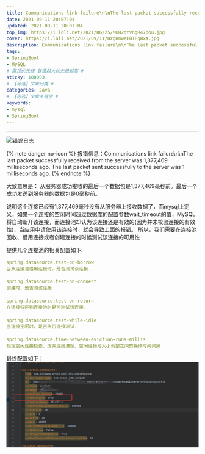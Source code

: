 ```yaml
---
title: Communications link failure\n\nThe last packet successfully received from the server was 1,377,469 milliseconds ago.  The last packet sent successfully to the server was 1 milliseconds ago.
date: 2021-09-11 20:07:04
updated: 2021-09-11 20:07:04
top_img: https://i.loli.net/2021/06/25/MUH2qtVngR47pou.jpg
cover: https://i.loli.net/2021/09/11/DzgHmweEBTPqWxA.jpg
description: Communications link failure\n\nThe last packet successfully received from the server was 1,377,469 milliseconds ago.  The last packet sent successfully to the server was 1 milliseconds ago.
tags:
- SpringBoot
- MySQL
# 置顶优先级 数值越大优先级越高 #
sticky: 100003
# 【可选】文章分类 #
categories: Java
# 【可选】文章关键字 #
keywords:
- mysql
- SpringBoot
---
```


---

![错误日志](https://i.loli.net/2021/09/11/qDC7cFGMP9ermAV.png)

{% note danger no-icon %}
报错信息：Communications link failure\n\nThe last packet successfully received from the server was 1,377,469 milliseconds ago.  The last packet sent successfully to the server was 1 milliseconds ago.
{% endnote %}

大致意思是：
从服务器成功接收的最后一个数据包是1,377,469毫秒前。最后一个成功发送到服务器的数据包是0毫秒前。

说明这个连接已经有1,377,469毫秒没有从服务器上接收数据了，而mysql上定义，如果一个连接的空闲时间超过数据库的配置参数wait_timeout的值，MySQL将自动断开该连接，而连接池却认为该连接还是有效的(因为并未校验连接的有效性)，当应用申请使用该连接时，就会导致上面的报错。
所以，我们需要在连接池回收、借用连接或者创建连接的时候测试该连接的可用性

提供几个连接池的相关配置如下:

```yaml
spring.datasource.test-on-borrow
当从连接池借用连接时，是否测试该连接.
 
spring.datasource.test-on-connect
创建时，是否测试连接
 
spring.datasource.test-on-return
在连接归还到连接池时是否测试该连接.
 
spring.datasource.test-while-idle
当连接空闲时，是否执行连接测试.
 
spring.datasource.time-between-eviction-runs-millis
指定空闲连接检查、废弃连接清理、空闲连接池大小调整之间的操作时间间隔

```

最终配置如下：
![](https://raw.githubusercontent.com/Endless-zby/Local_img/master/20210911201717.png)

